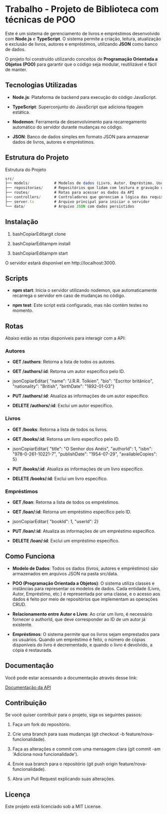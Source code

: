 # Trabalho - Projeto de Biblioteca com técnicas de POO

Este é um sistema de gerenciamento de livros e empréstimos desenvolvido com **Node.js** e **TypeScript**. O sistema permite a criação, leitura, atualização e exclusão de livros, autores e empréstimos, utilizando **JSON** como banco de dados.

O projeto foi construído utilizando conceitos de **Programação Orientada a Objetos (POO)** para garantir que o código seja modular, reutilizável e fácil de manter.

Tecnologias Utilizadas
----------------------

*   **Node.js**: Plataforma de backend para execução do código JavaScript.
    
*   **TypeScript**: Superconjunto do JavaScript que adiciona tipagem estática.
    
*   **Nodemon**: Ferramenta de desenvolvimento para recarregamento automático do servidor durante mudanças no código.
    
*   **JSON**: Banco de dados simples em formato JSON para armazenar dados de livros, autores e empréstimos.
    

Estrutura do Projeto
--------------------

Estrutura do Projeto

``` js
src/
├── models/           # Modelos de dados (Livro, Autor, Empréstimo, Usuário)
├── repositories/     # Repositórios que lidam com leitura e gravação dos dados (CRUD)
├── routes/           # Rotas para acessar os dados da API
├── controllers/      # Controladores que gerenciam a lógica das requisições
├── server.ts         # Arquivo principal para iniciar o servidor
└── data/             # Arquivo JSON com dados persistidos
```


Instalação
----------

1.  bashCopiarEditargit clone
    
2.  bashCopiarEditarnpm install
    
3.  bashCopiarEditarnpm start
    

O servidor estará disponível em http://localhost:3000.

Scripts
-------

*   **npm start**: Inicia o servidor utilizando nodemon, que automaticamente recarrega o servidor em caso de mudanças no código.
    
*   **npm test**: Este script está configurado, mas não contém testes no momento.
    

Rotas
-----

Abaixo estão as rotas disponíveis para interagir com a API:

### **Autores**

*   **GET /authors**: Retorna a lista de todos os autores.
    
*   **GET /authors/:id**: Retorna um autor específico pelo ID.
    
*   jsonCopiarEditar{ "name": "J.R.R. Tolkien", "bio": "Escritor britânico", "nationality": "British", "birthDate": "1892-01-03"}
    
*   **PUT /authors/:id**: Atualiza as informações de um autor específico.
    
*   **DELETE /authors/:id**: Exclui um autor específico.
    

### **Livros**

*   **GET /books**: Retorna a lista de todos os livros.
    
*   **GET /books/:id**: Retorna um livro específico pelo ID.
    
*   jsonCopiarEditar{ "title": "O Senhor dos Anéis", "authorId": 1, "isbn": "978-0-261-10221-7", "publishDate": "1954-07-29", "availableCopies": 5}
    
*   **PUT /books/:id**: Atualiza as informações de um livro específico.
    
*   **DELETE /books/:id**: Exclui um livro específico.
    

### **Empréstimos**

*   **GET /loan**: Retorna a lista de todos os empréstimos.
    
*   **GET /loan/:id**: Retorna um empréstimo específico pelo ID.
    
*   jsonCopiarEditar{ "bookId": 1, "userId": 2}
    
*   **PUT /loan/:id**: Atualiza as informações de um empréstimo específico.
    
*   **DELETE /loan/:id**: Exclui um empréstimo específico.
    

Como Funciona
-------------

*   **Modelo de Dados**: Todos os dados (livros, autores e empréstimos) são armazenados em arquivos JSON na pasta src/data.
    
*   **POO (Programação Orientada a Objetos)**: O sistema utiliza classes e instâncias para representar os modelos de dados. Cada entidade (Livro, Autor, Empréstimo, etc.) é representada por uma classe, e o acesso aos dados é feito por meio de repositórios que implementam as operações CRUD.
    
*   **Relacionamento entre Autor e Livro**: Ao criar um livro, é necessário fornecer o authorId, que deve corresponder ao ID de um autor já existente.
    
*   **Empréstimos**: O sistema permite que os livros sejam emprestados para os usuários. Quando um empréstimo é feito, o número de cópias disponíveis do livro é decrementado, e quando o livro é devolvido, a cópia é restaurada.
    

Documentação
-------------

Você pode estar acessando a documentação através desse link:

[Documentação da API](https://documenter.getpostman.com/view/41703113/2sAYdeMC7T)

Contribuição
------------

Se você quiser contribuir para o projeto, siga os seguintes passos:

1.  Faça um fork do repositório.
    
2.  Crie uma branch para suas mudanças (git checkout -b feature/nova-funcionalidade).
    
3.  Faça as alterações e commit com uma mensagem clara (git commit -am 'Adiciona nova funcionalidade').
    
4.  Envie sua branch para o repositório (git push origin feature/nova-funcionalidade).
    
5.  Abra um Pull Request explicando suas alterações.
    

Licença
-------

Este projeto está licenciado sob a MIT License.
